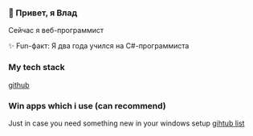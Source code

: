 ### 👋 Привет, я Влад
Сейчас я веб-программист

✨ Fun-факт: Я два года учился на C#-программиста

### My tech stack
[github](https://github.com/stars/slenderik/lists/my-tech-stack)

### Win apps which i use (can recommend)
Just in case you need something new in your windows setup
[gihtub list](https://github.com/stars/slenderik/lists/windows-software)
